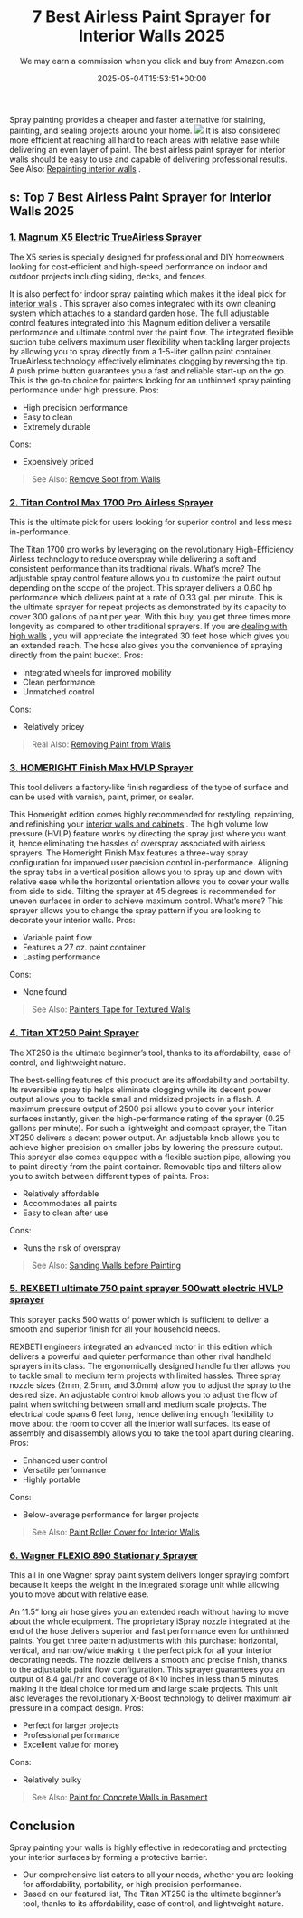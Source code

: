 ﻿---
author: We may earn a commission when you click and buy from Amazon.com
layout: post
title: 7 Best Airless Paint Sprayer for Interior Walls 2025
date: '2025-05-04T15:53:51+00:00'
categories:
- Sprayers
tags: []
slug: /best-airless-paint-sprayer-for-interior-walls/
lastmod: 2025-05-07T12:21:23+03:00
---

Spray painting provides a cheaper and faster alternative for staining, painting, and sealing projects around your home.
![](/assets/img/12/Pest-Control.jpg)
It is also considered more efficient at reaching all hard to reach areas with relative ease while delivering an even layer of paint.
The best airless paint sprayer for interior walls should be easy to use and capable of delivering professional results. See Also:
[Repainting interior walls](https://pestpolicy.com/how-often-should-you-repaint-interior-walls/)
.
## s: Top 7 Best Airless Paint Sprayer for Interior Walls 2025
### [1. Magnum X5 Electric TrueAirless Sprayer](https://www.amazon.com/dp/B0026SR0FW/?tag=p-policy-20)
The X5 series is specially designed for professional and DIY homeowners looking for cost-efficient and high-speed performance on indoor and outdoor projects including siding, decks, and fences.

It is also perfect for indoor spray painting which makes it the ideal pick for
[interior walls](https://pestpolicy.com/best-white-paints-for-interior-walls/)
. This sprayer also comes integrated with its own cleaning system which attaches to a standard garden hose.
The full adjustable control features integrated into this Magnum edition deliver a versatile performance and ultimate control over the paint flow.
The integrated flexible suction tube delivers maximum user flexibility when tackling larger projects by allowing you to spray directly from a 1-5-liter gallon paint container.
TrueAirless technology effectively eliminates clogging by reversing the tip. A push prime button guarantees you a fast and reliable start-up on the go.
This is the go-to choice for painters looking for an unthinned spray painting performance under high pressure.
Pros:
- High precision performance
- Easy to clean
- Extremely durable

Cons:
- Expensively priced

> See Also:
> [Remove Soot from Walls](https://pestpolicy.com/how-to-remove-soot-from-walls/)
### [2. Titan Control Max 1700 Pro Airless Sprayer](https://www.amazon.com/dp/B06X3YNP1N/?tag=p-policy-20)
This is the ultimate pick for users looking for superior control and less mess in-performance.

The Titan 1700 pro works by leveraging on the revolutionary High-Efficiency Airless technology to reduce overspray while delivering a soft and consistent performance than its traditional rivals.
What’s more? The adjustable spray control feature allows you to customize the paint output depending on the scope of the project.
This sprayer delivers a 0.60 hp performance which delivers paint at a rate of 0.33 gal. per minute.
This is the ultimate sprayer for repeat projects as demonstrated by its capacity to cover 300 gallons of paint per year. With this buy, you get three times more longevity as compared to other traditional sprayers.
If you are
[dealing with high walls](https://pestpolicy.com/best-paint-sprayer-for-exterior-walls/)
, you will appreciate the integrated 30 feet hose which gives you an extended reach. The hose also gives you the convenience of spraying directly from the paint bucket.
Pros:
- Integrated wheels for improved mobility
- Clean performance
- Unmatched control

Cons:
- Relatively pricey

> Real Also:
> [Removing Paint from Walls](https://pestpolicy.com/how-to-remove-paint-from-walls/)
### [3. HOMERIGHT Finish Max HVLP Sprayer](https://www.amazon.com/dp/B06XTJ3HBT/?tag=p-policy-20)
This tool delivers a factory-like finish regardless of the type of surface and can be used with varnish, paint, primer, or sealer.

This Homeright edition comes highly recommended for restyling, repainting, and refinishing your
[interior walls and cabinets](https://pestpolicy.com/best-paint-sprayer-for-interior-walls/)
.
The high volume low pressure (HVLP) feature works by directing the spray just where you want it, hence eliminating the hassles of overspray associated with airless sprayers.
The Homeright Finish Max features a three-way spray configuration for improved user precision control in-performance.
Aligning the spray tabs in a vertical position allows you to spray up and down with relative ease while the horizontal orientation allows you to cover your walls from side to side.
Tilting the sprayer at 45 degrees is recommended for uneven surfaces in order to achieve maximum control.
What’s more? This sprayer allows you to change the spray pattern if you are looking to decorate your interior walls.
Pros:
- Variable paint flow
- Features a 27 oz. paint container
- Lasting performance

Cons:
- None found

> See Also:
> [Painters Tape for Textured Walls](https://pestpolicy.com/best-painters-tape-for-textured-walls/)
### [4. Titan XT250 Paint Sprayer](https://www.amazon.com/dp/B008G7SYHU/?tag=p-policy-20)
The XT250 is the ultimate beginner’s tool, thanks to its affordability, ease of control, and lightweight nature.

The best-selling features of this product are its affordability and portability.
Its reversible spray tip helps eliminate clogging while its decent power output allows you to tackle small and midsized projects in a flash.
A maximum pressure output of 2500 psi allows you to cover your interior surfaces instantly, given the high-performance rating of the sprayer (0.25 gallons per minute).
For such a lightweight and compact sprayer, the Titan XT250 delivers a decent power output.
An adjustable knob allows you to achieve higher precision on smaller jobs by lowering the pressure output.
This sprayer also comes equipped with a flexible suction pipe, allowing you to paint directly from the paint container. Removable tips and filters allow you to switch between different types of paints.
Pros:
- Relatively affordable
- Accommodates all paints
- Easy to clean after use

Cons:
- Runs the risk of overspray

> See Also:
> [Sanding Walls before Painting](https://pestpolicy.com/sanding-walls-before-painting/)
### [5. REXBETI ultimate 750 paint sprayer 500watt electric HVLP sprayer](https://www.amazon.com/dp/B07DLR5FK2/?tag=p-policy-20)
This sprayer packs 500 watts of power which is sufficient to deliver a smooth and superior finish for all your household needs.

REXBETI engineers integrated an advanced motor in this edition which delivers a powerful and quieter performance than other rival handheld sprayers in its class.
The ergonomically designed handle further allows you to tackle small to medium term projects with limited hassles.
Three spray nozzle sizes (2mm, 2.5mm, and 3.0mm) allow you to adjust the spray to the desired size.
An adjustable control knob allows you to adjust the flow of paint when switching between small and medium scale projects.
The electrical code spans 6 feet long, hence delivering enough flexibility to move about the room to cover all the interior wall surfaces.
Its ease of assembly and disassembly allows you to take the tool apart during cleaning.
Pros:
- Enhanced user control
- Versatile performance
- Highly portable

Cons:
- Below-average performance for larger projects

> See Also:
> [Paint Roller Cover for Interior Walls](https://pestpolicy.com/best-paint-roller-cover-for-interior-walls/)
### [6. Wagner FLEXIO 890 Stationary Sprayer](https://www.amazon.com/dp/B00IA8EVIQ/?tag=p-policy-20)
This all in one Wagner spray paint system delivers longer spraying comfort because it keeps the weight in the integrated storage unit while allowing you to move about with relative ease.

An 11.5” long air hose gives you an extended reach without having to move about the whole equipment.
The proprietary iSpray nozzle integrated at the end of the hose delivers superior and fast performance even for unthinned paints.
You get three pattern adjustments with this purchase: horizontal, vertical, and narrow/wide making it the perfect pick for all your interior decorating needs.
The nozzle delivers a smooth and precise finish, thanks to the adjustable paint flow configuration.
This sprayer guarantees you an output of 8.4 gal./hr and coverage of 8×10 inches in less than 5 minutes, making it the ideal choice for medium and large scale projects.
This unit also leverages the revolutionary X-Boost technology to deliver maximum air pressure in a compact design.
Pros:
- Perfect for larger projects
- Professional performance
- Excellent value for money

Cons:
- Relatively bulky

> See Also:
> [Paint for Concrete Walls in Basement](https://pestpolicy.com/best-paint-for-concrete-walls-in-basement/)
## Conclusion
Spray painting your walls is highly effective in redecorating and protecting your interior surfaces by forming a protective barrier.
- Our comprehensive list caters to all your needs, whether you are looking for affordability, portability, or high precision performance.
- Based on our featured list, The Titan XT250 is the ultimate beginner’s tool, thanks to its affordability, ease of control, and lightweight nature.